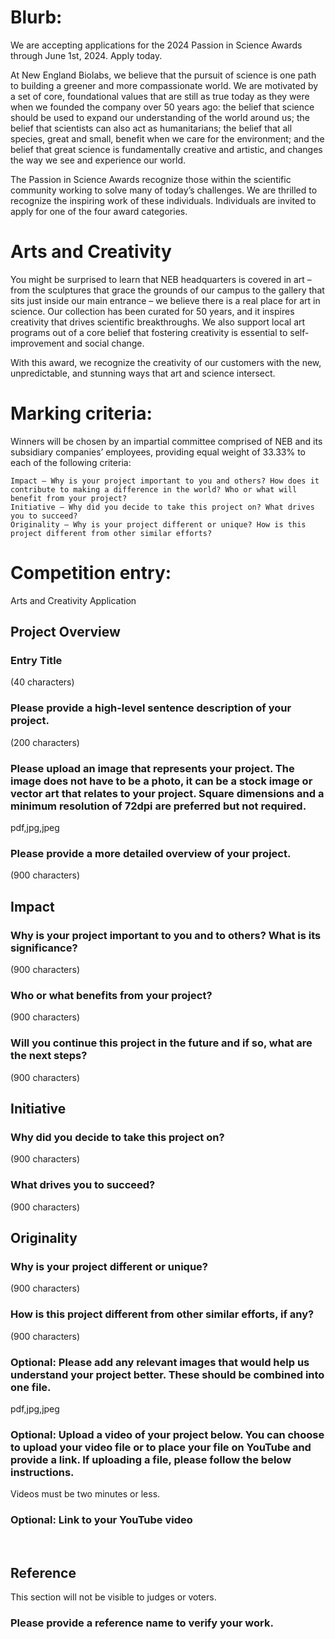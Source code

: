 # Blurb:

We are accepting applications for the 2024 Passion in Science Awards through June 1st, 2024. Apply today.

At New England Biolabs, we believe that the pursuit of science is one path to building a greener and more compassionate world.
We are motivated by a set of core, foundational values that are still as true today as they were when we founded the company over 50 years ago: the belief that science should be used to expand our understanding of the world around us; the belief that scientists can also act as humanitarians; the belief that all species, great and small, benefit when we care for the environment; and the belief that great science is fundamentally creative and artistic, and changes the way we see and experience our world.

The Passion in Science Awards recognize those within the scientific community working to solve many of today’s challenges.
We are thrilled to recognize the inspiring work of these individuals.
Individuals are invited to apply for one of the four award categories.

# Arts and Creativity

You might be surprised to learn that NEB headquarters is covered in art – from the sculptures that grace the grounds of our campus to the gallery that sits just inside our main entrance – we believe there is a real place for art in science.
Our collection has been curated for 50 years, and it inspires creativity that drives scientific breakthroughs.
We also support local art programs out of a core belief that fostering creativity is essential to self-improvement and social change.

With this award, we recognize the creativity of our customers with the new, unpredictable, and stunning ways that art and science intersect.

# Marking criteria:

Winners will be chosen by an impartial committee comprised of NEB and its subsidiary companies’ employees, providing equal weight of 33.33% to each of the following criteria:

    Impact – Why is your project important to you and others? How does it contribute to making a difference in the world? Who or what will benefit from your project?
    Initiative – Why did you decide to take this project on? What drives you to succeed?
    Originality – Why is your project different or unique? How is this project different from other similar efforts?
	
# Competition entry:
Arts and Creativity Application

## Project Overview

### Entry Title
(40 characters)

### Please provide a high-level sentence description of your project.
(200 characters)

### Please upload an image that represents your project. The image does not have to be a photo, it can be a stock image or vector art that relates to your project. Square dimensions and a minimum resolution of 72dpi are preferred but not required.
pdf,jpg,jpeg

### Please provide a more detailed overview of your project.
(900 characters)

## Impact

### Why is your project important to you and to others? What is its significance?
(900 characters)

### Who or what benefits from your project?
(900 characters)

### Will you continue this project in the future and if so, what are the next steps?
(900 characters)

## Initiative

### Why did you decide to take this project on?
(900 characters)

### What drives you to succeed?
(900 characters)

## Originality

### Why is your project different or unique?
(900 characters)

### How is this project different from other similar efforts, if any?
(900 characters)

### Optional: Please add any relevant images that would help us understand your project better. These should be combined into one file.
pdf,jpg,jpeg

### Optional: Upload a video of your project below. You can choose to upload your video file or to place your file on YouTube and provide a link. If uploading a file, please follow the below instructions.
Videos must be two minutes or less.

### Optional: Link to your YouTube video
​
## Reference
This section will not be visible to judges or voters.

### Please provide a reference name to verify your work.
​